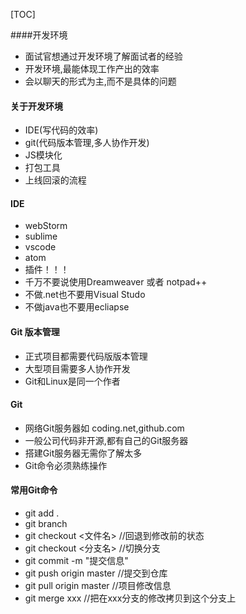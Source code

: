 [TOC]

####开发环境

+ 面试官想通过开发环境了解面试者的经验
+ 开发环境,最能体现工作产出的效率
+ 会以聊天的形式为主,而不是具体的问题

#### 关于开发环境

+ IDE(写代码的效率)
+ git(代码版本管理,多人协作开发)
+ JS模块化
+ 打包工具
+ 上线回滚的流程

#### IDE

+ webStorm
+ sublime
+ vscode
+ atom
+ 插件！！！
+ 千万不要说使用Dreamweaver 或者 notpad++
+ 不做.net也不要用Visual Studo
+ 不做java也不要用ecliapse

#### Git 版本管理

+ 正式项目都需要代码版版本管理
+ 大型项目需要多人协作开发
+ Git和Linux是同一个作者

#### Git

+ 网络Git服务器如 coding.net,github.com
+ 一般公司代码非开源,都有自己的Git服务器
+ 搭建Git服务器无需你了解太多
+ Git命令必须熟练操作

#### 常用Git命令

+ git add .
+ git branch
+ git checkout <文件名> //回退到修改前的状态
+ git checkout <分支名> //切换分支
+ git commit -m "提交信息"
+ git push origin master //提交到仓库
+ git pull origin master //项目修改信息
+ git merge xxx  //把在xxx分支的修改拷贝到这个分支上
